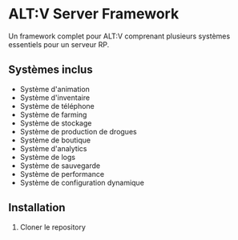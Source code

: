 # ALT:V Server Framework

Un framework complet pour ALT:V comprenant plusieurs systèmes essentiels pour un serveur RP.

## Systèmes inclus

- Système d'animation
- Système d'inventaire
- Système de téléphone
- Système de farming
- Système de stockage
- Système de production de drogues
- Système de boutique
- Système d'analytics
- Système de logs
- Système de sauvegarde
- Système de performance
- Système de configuration dynamique

## Installation

1. Cloner le repository
